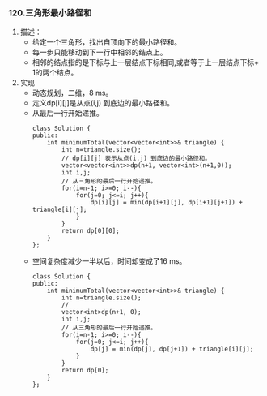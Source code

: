 

### 120.三角形最小路径和
1. 描述：
    - 给定一个三角形，找出自顶向下的最小路径和。
    - 每一步只能移动到下一行中相邻的结点上。
    - 相邻的结点指的是下标与上一层结点下标相同,或者等于上一层结点下标+ 1的两个结点。
2. 实现
    - 动态规划，二维，8 ms。
    - 定义dp[i][j]是从点(i,j) 到底边的最小路径和。
    - 从最后一行开始递推。
        ```
        class Solution {
        public:
            int minimumTotal(vector<vector<int>>& triangle) {
                int n=triangle.size();
                // dp[i][j] 表示从点(i,j) 到底边的最小路径和。
                vector<vector<int>>dp(n+1, vector<int>(n+1,0));
                int i,j;
                // 从三角形的最后一行开始递推。
                for(i=n-1; i>=0; i--){
                    for(j=0; j<=i; j++){
                        dp[i][j] = min(dp[i+1][j], dp[i+1][j+1]) + triangle[i][j];
                    }
                }
                return dp[0][0];
            }
        };
        ```
    - 空间复杂度减少一半以后，时间却变成了16 ms。
        ```
        class Solution {
        public:
            int minimumTotal(vector<vector<int>>& triangle) {
                int n=triangle.size();
                // 
                vector<int>dp(n+1, 0);
                int i,j;
                // 从三角形的最后一行开始递推。
                for(i=n-1; i>=0; i--){
                    for(j=0; j<=i; j++){
                        dp[j] = min(dp[j], dp[j+1]) + triangle[i][j];
                    }
                }
                return dp[0];
            }
        };
        ```
